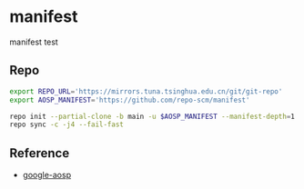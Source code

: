 # manifest

manifest test



## Repo

```bash
export REPO_URL='https://mirrors.tuna.tsinghua.edu.cn/git/git-repo'
export AOSP_MANIFEST='https://github.com/repo-scm/manifest'

repo init --partial-clone -b main -u $AOSP_MANIFEST --manifest-depth=1 -c --depth=1 -b main
repo sync -c -j4 --fail-fast
```



## Reference

- [google-aosp](https://gist.github.com/craftslab/72bf50a05d047edff95dc2e13992c8b8)
